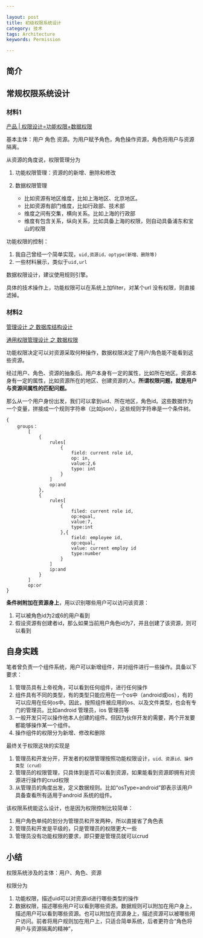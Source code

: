 ```yaml
---

layout: post
title: 初级权限系统设计
category: 技术
tags: Architecture
keywords: Permission

---
```


## 简介

## 常规权限系统设计

### 材料1

[产品 | 权限设计=功能权限+数据权限](https://www.jianshu.com/p/0ab125cf8258)

基本主体：用户 角色 资源。为用户赋予角色，角色操作资源，角色将用户与资源隔离。

从资源的角度说，权限管理分为

1. 功能权限管理：资源的的新增、删除和修改
2. 数据权限管理

	* 比如资源有地区维度，比如上海地区、北京地区。
	* 比如资源有部门维度，比如行政部、技术部
	* 维度之间有交集，横向关系。比如上海的行政部
	* 维度有包含关系，纵向关系，比如具备上海的权限，则自动具备浦东和宝山的权限


功能权限的控制：

1. 我自己曾经一个简单实现，`uid,资源id，optype(新增、删除等)`
2. 一些材料展示，类似于`uid,url`

数据权限设计，建议使用规则引擎。

具体的技术操作上，功能权限可以在系统上加filter，对某个url 没有权限，则直接滤掉。

### 材料2

[管理设计 之 数据库结构设计](http://www.cnblogs.com/leoxie2011/archive/2011/05/19/2050626.html)

[通用权限管理设计 之 数据权限](http://www.cnblogs.com/leoxie2011/archive/2012/03/20/2408542.html)

功能权限决定可以对资源采取何种操作，数据权限决定了用户/角色能不能看到这些资源。

经过用户、角色、资源的抽象后。用户本身有一定的属性，比如所在地区。资源本身有一定的属性，比如资源所在的地区、创建资源的人。**所谓权限问题，就是用户与资源间属性的匹配问题。**

那么从一个用户身份出发，我们可以拿到uid、所在地区，角色id。这些数据作为一个变量，拼接成一个规则字符串（比如json），这些规则字符串是一个条件树。

	{
		groups：
			[
				{
					rules[
						{
							field: current role id,
							op: in,
							value:2,6
							typo: int
						}
					]
					op:and
				},
				{
					rules[
						{
							filed: current role id,
							op:equal,
							value:7,
							type:int
						},{
							field: employee id,
							op:equal,
							value: current employ id
							type:number
						}
					]
					ip:and
				}
			]
			op:or
	}

**条件树附加在资源身上**，用以识别哪些用户可以访问该资源：

1. 可以被角色id为2或6的用户看到
2. 假设资源有创建者id，那么如果当前用户角色id为7，并且创建了该资源，则可以看到


## 自身实践

笔者曾负责一个组件系统，用户可以新增组件，并对组件进行一些操作。具备以下要求：

1. 管理员具有上帝视角，可以看到任何组件，进行任何操作
2. 组件具有不同的类型，有的类型只能应用在一个os中（android或ios），有的可以应用在任何os中。因此，按照组件被应用的os、以及文件类型，也会有专门的管理员。比如android 管理员，ios 管理员等
3. 一般开发只可以操作他本人创建的组件。但因为伙伴开发的需要，两个开发要都能够操作某一个组件。
4. 操作组件的权限分为新增、修改和删除

最终关于权限这块的实现是

1. 管理员和开发分开，开发者的权限管理按照功能权限设计，`uid、资源id、操作类型（crud）`
2. 管理员的权限管理，只具体到是否可以看到资源，如果能看到资源即拥有对资源进行操作的crud权限
3. 从管理员的角度出发，定义数据规则。比如“osType=android”即表示该用户具备查看所有适用于android 系统的组件。

该权限系统能这么设计，也是因为权限控制比较简单：

1. 用户角色单纯的划分为管理员和开发两种，所以直接省了角色表
2. 管理员和开发是平级的，只是管理员的权限更大一些
3. 管理员没有功能权限的要求，即只要是管理员就可以crud


## 小结

权限系统涉及的主体：用户、角色、资源

权限分为

1. 功能权限，描述uid可以对资源id进行哪些类型的操作
2. 数据权限，描述哪些用户可以看到哪些资源。数据规则可以附加在用户身上，描述用户可以看到哪些资源。也可以附加在资源身上，描述资源可以被哪些用户访问。前者将用户规则加在用户上，只适合简单系统，后者更符合“角色将用户与资源隔离的精神”，





